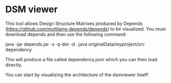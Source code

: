 DSM viewer
==========

This tool allows Design Structure Matrixes produced by Depends (https://github.com/multilang-depends/depends) to be visualized. You must download depends and then use the following command:

java -jar depends.jar -s -p dot -d . java originalData/myproject/src dependency

This will produce a file called dependency.json which you can then load directly.

You can start by visualizing the architecture of the dsmviewer itself!
